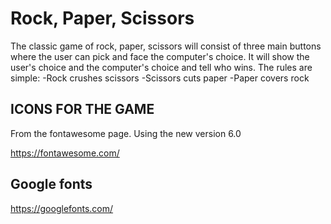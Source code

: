 # Rock, Paper, Scissors

The classic game of rock, paper, scissors will consist of three main buttons where the user can pick and face the computer's choice. It will show the user's choice and the computer's choice and tell who wins.
The rules are simple:
-Rock crushes scissors
-Scissors cuts paper
-Paper covers rock

## ICONS FOR THE GAME

From the fontawesome page. Using the new version 6.0

https://fontawesome.com/

## Google fonts

https://googlefonts.com/
